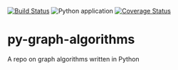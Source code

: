 [![Build Status](https://travis-ci.com/deanagan/py-graph-algorithms.svg?branch=master)](https://travis-ci.com/deanagan/py-graph-algorithms)
![Python application](https://github.com/deanagan/py-graph-algorithms/workflows/Python%20application/badge.svg)
[![Coverage Status](https://coveralls.io/repos/github/deanagan/py-graph-algorithms/badge.svg?branch=master)](https://coveralls.io/github/deanagan/py-graph-algorithms?branch=master)


# py-graph-algorithms
A repo on graph algorithms written in Python
